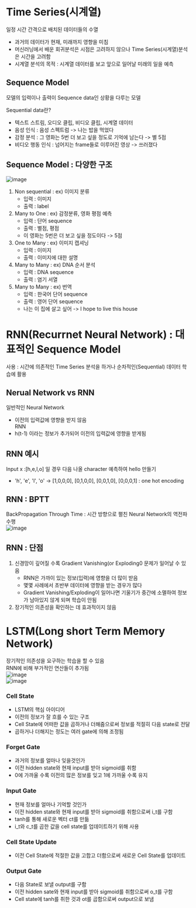 # Time Series(시계열)
일정 시간 간격으로 배치된 데이터들의 수열
- 과거의 데이터가 현재, 미래까지 영향을 미침
- 머신러닝에서 배운 회귀분석은 시점은 고려하지 않으나 Time Series(시계열)분석은 시간을 고려함
- 시계열 분석의 목적 : 시계열 데이터를 보고 앞으로 일어날 미래의 일을 예측

## Sequence Model
모델의 입력이나 출력이 Sequence data인 상황을 다루는 모델

Sequential data란?
- 텍스트 스트림, 오디오 클립, 비디오 클립, 시계열 데이터
- 음성 인식 : 음성 스펙트럼 -> 나는 밥을 먹었다
- 감정 분석 : 그 영화는 5번 더 보고 싶을 정도로 기억에 남는다 -> 별 5점
- 비디오 행동 인식 : 넘어지는 frame들로 이루어진 영상 -> 쓰러졌다

## Sequence Model : 다양한 구조  
![image](https://github.com/user-attachments/assets/295a6bb3-e293-4ffb-9f36-bacd9774c773)  

1. Non sequential : ex) 이미지 분류
   - 입력 : 이미지
   - 출력 : label
2. Many to One : ex) 감정분류, 영화 평점 예측
   - 입력 : 단어 sequence
   - 출력 : 별점, 평점
   - 이 영화는 5번은 더 보고 싶을 정도이다 -> 5점
3. One to Many : ex) 이미지 캡셔닝
   - 입력 : 이미지
   - 출력 : 이미지에 대한 설명
4. Many to Many : ex) DNA 순서 분석
   - 입력 : DNA sequence
   - 출력 : 염기 서열
5. Many to Many : ex) 번역
   - 입력 : 한국어 단어 sequence
   - 출력 : 영어 단어 sequence
   - 나는 이 집에 살고 싶어 -> I hope to live this house

# RNN(Recurrnet Neural Network) : 대표적인 Sequence Model
사용 : 시간에 의존적인 Time Series 분석을 하거나 순차적인(Sequential) 데이터 학습에 활용

## Nerual Network vs RNN
일반적인 Neural Network
- 이전의 입력값에 영향을 받지 않음  
RNN
- h(t-1) 이라는 정보가 추가되어 이전의 입력값에 영향을 받게됨  

## RNN 예시
Input x :[h,e,l,o] 일 경우 다음 나올 character 예측하여 hello 만들기
- 'h', 'e', 'l', 'o' -> [1,0,0,0], [0,1,0,0], [0,0,1,0], [0,0,0,1] : one hot encoding

## RNN : BPTT
BackPropagation Through Time : 시간 방향으로 펼친 Neural Network의 역전파 수행  
![image](https://github.com/user-attachments/assets/61c51e72-37f9-4e37-8844-985848aac733)  


## RNN : 단점
1. 신경망이 깊어질 수록 Gradient Vanishing(or Exploding0 문제가 일어날 수 있음
   - RNN은 가까이 있는 정보(입력)에 영향을 더 많이 받음
   - 몇몇 사례에서 초반부 데이터에 영향을 받는 경우가 많다
   - Gradient Vanishing/Exploding이 일어나면 기울기가 중간에 소멸하여 정보가 남아있지 않게 되며 학습이 안됨
2. 장기적인 의존성을 확인하는 데 효과적이지 않음

# LSTM(Long short Term Memory Network)
장기적인 의존성을 요구하는 학습을 할 수 있음  
RNN에 비해 부가적인 연산들이 추가됨  
![image](https://github.com/user-attachments/assets/49683272-f278-4ce2-afc8-a184351ba569)  
![image](https://github.com/user-attachments/assets/7a624ad9-f9b4-499d-b4e3-a7e598dfe210)  
### Cell State
- LSTM의 핵심 아이디어
- 이전의 정보가 잘 흐를 수 있는 구조
- Cell State에 어떠한 값을 곱하거나 더해줌으로써 정보를 적절히 다음 state로 전달
- 곱하거나 더해지는 정도는 여러 gate에 의해 조정됨
### Forget Gate
- 과거의 정보를 얼마나 잊을것인가
- 이전 hidden state와 현재 input를 받아 sigmoid를 취함
- 0에 가까울 수록 이전의 많은 정보를 잊고 1에 가까울 수록 유지
### Input Gate
- 현재 정보를 얼마나 기억할 것인가
- 이전 hidden state와 현재 input를 받아 sigmoid를 취함으로써 i_t를 구함
- tanh를 통해 새로운 벡터 ct를 만듦
- i_t와 c_t를 곱한 값을 cell state를 업데이트하기 위해 사용
### Cell State Update
- 이전 Cell State에 적절한 값을 고합고 더함으로써 새로운 Cell State를 업데이트
### Output Gate
- 다음 State로 보낼 output를 구함
- 이전 hidden sate와 현재 input를 받아 sigmoid를 취함으로써 o_t를 구함
- Cell state에 tanh를 취한 것과 ot를 곱함으로써 output으로 보냄
  

